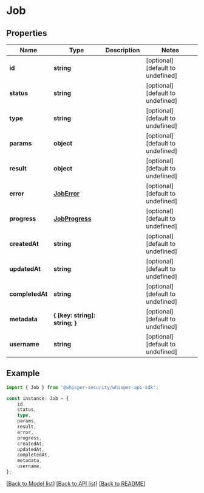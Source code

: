 # Job


## Properties

Name | Type | Description | Notes
------------ | ------------- | ------------- | -------------
**id** | **string** |  | [optional] [default to undefined]
**status** | **string** |  | [optional] [default to undefined]
**type** | **string** |  | [optional] [default to undefined]
**params** | **object** |  | [optional] [default to undefined]
**result** | **object** |  | [optional] [default to undefined]
**error** | [**JobError**](JobError.md) |  | [optional] [default to undefined]
**progress** | [**JobProgress**](JobProgress.md) |  | [optional] [default to undefined]
**createdAt** | **string** |  | [optional] [default to undefined]
**updatedAt** | **string** |  | [optional] [default to undefined]
**completedAt** | **string** |  | [optional] [default to undefined]
**metadata** | **{ [key: string]: string; }** |  | [optional] [default to undefined]
**username** | **string** |  | [optional] [default to undefined]

## Example

```typescript
import { Job } from '@whisper-security/whisper-api-sdk';

const instance: Job = {
    id,
    status,
    type,
    params,
    result,
    error,
    progress,
    createdAt,
    updatedAt,
    completedAt,
    metadata,
    username,
};
```

[[Back to Model list]](../README.md#documentation-for-models) [[Back to API list]](../README.md#documentation-for-api-endpoints) [[Back to README]](../README.md)
